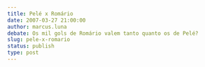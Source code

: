 ```yaml
---
title: Pelé x Romário
date: 2007-03-27 21:00:00
author: marcus.luna
debate: Os mil gols de Romário valem tanto quanto os de Pelé?
slug: pele-x-romario
status: publish 
type: post
---
```



